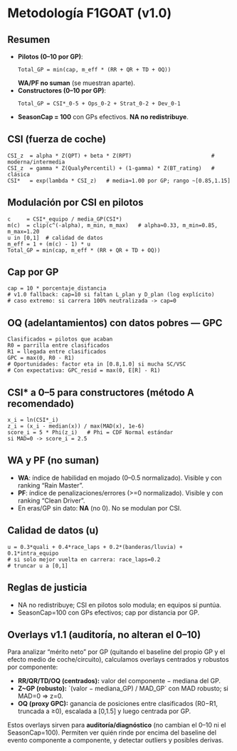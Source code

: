 # Metodología F1GOAT (v1.0)

## Resumen
- **Pilotos (0–10 por GP)**:  
  ```
  Total_GP = min(cap, m_eff * (RR + QR + TD + OQ))
  ```
  **WA/PF no suman** (se muestran aparte).
- **Constructores (0–10 por GP)**:  
  ```
  Total_GP = CSI*_0-5 + Ops_0-2 + Strat_0-2 + Dev_0-1
  ```
- **SeasonCap = 100** con GPs efectivos. **NA no redistribuye**.

## CSI (fuerza de coche)
```
CSI_z  = alpha * Z(QPT) + beta * Z(RPT)                         # moderna/intermedia
CSI_z  = gamma * Z(QualyPercentil) + (1-gamma) * Z(BT_rating)   # clásica
CSI*   = exp(lambda * CSI_z)   # media≈1.00 por GP; rango ~[0.85,1.15]
```

## Modulación por CSI en pilotos
```
c     = CSI*_equipo / media_GP(CSI*)
m(c)  = clip(c^(-alpha), m_min, m_max)   # alpha≈0.33, m_min=0.85, m_max=1.20
u in [0,1]  # calidad de datos
m_eff = 1 + (m(c) - 1) * u
Total_GP = min(cap, m_eff * (RR + QR + TD + OQ))
```

## Cap por GP
```
cap = 10 * porcentaje_distancia
# v1.0 fallback: cap=10 si faltan L_plan y D_plan (log explícito)
# caso extremo: si carrera 100% neutralizada -> cap=0
```

## OQ (adelantamientos) con datos pobres — GPC
```
Clasificados = pilotos que acaban
R0 = parrilla entre clasificados
R1 = llegada entre clasificados
GPC = max(0, R0 - R1)
# Oportunidades: factor eta in [0.8,1.0] si mucha SC/VSC
# Con expectativa: GPC_resid = max(0, E[R] - R1)
```

## CSI* a 0–5 para constructores (método A recomendado)
```
x_i = ln(CSI*_i)
z_i = (x_i - median(x)) / max(MAD(x), 1e-6)
score_i = 5 * Phi(z_i)   # Phi = CDF Normal estándar
si MAD=0 -> score_i = 2.5
```

## WA y PF (no suman)
- **WA**: índice de habilidad en mojado (0–0.5 normalizado). Visible y con ranking “Rain Master”.
- **PF**: índice de penalizaciones/errores (>=0 normalizado). Visible y con ranking “Clean Driver”.
- En eras/GP sin dato: **NA** (no 0). No se modulan por CSI.

## Calidad de datos (u)
```
u = 0.3*quali + 0.4*race_laps + 0.2*(banderas/lluvia) + 0.1*intra_equipo
# si solo mejor vuelta en carrera: race_laps=0.2
# truncar u a [0,1]
```

## Reglas de justicia
- NA no redistribuye; CSI en pilotos solo modula; en equipos sí puntúa.
- SeasonCap=100 con GPs efectivos; cap por distancia por GP.

## Overlays v1.1 (auditoría, no alteran el 0–10)
Para analizar “mérito neto” por GP (quitando el baseline del propio GP y el efecto medio de coche/circuito), calculamos overlays centrados y robustos por componente:

- **RR/QR/TD/OQ (centrados):** valor del componente − mediana del GP.
- **Z~GP (robusto):** \`(valor − mediana_GP) / MAD_GP\` con MAD robusto; si MAD=0 ⇒ z=0.
- **OQ (proxy GPC):** ganancia de posiciones entre clasificados (R0−R1, truncada a ≥0), escalada a [0,1.5] y luego centrada por GP.

Estos overlays sirven para **auditoría/diagnóstico** (no cambian el 0–10 ni el SeasonCap=100). Permiten ver quién rinde por encima del baseline del evento componente a componente, y detectar outliers y posibles derivas.
